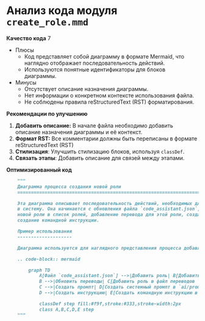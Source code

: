 # Анализ кода модуля `create_role.mmd`

**Качество кода**
7
 -  Плюсы
     - Код представляет собой диаграмму в формате Mermaid, что наглядно отображает последовательность действий.
     - Используются понятные идентификаторы для блоков диаграммы.
 -  Минусы
    - Отсутствует описание назначения диаграммы.
    - Нет информации о конкретном контексте использования файла.
    - Не соблюдены правила reStructuredText (RST) форматирования.

**Рекомендации по улучшению**

1. **Добавить описание:** В начале файла необходимо добавить описание назначения диаграммы и её контекст.
2. **Формат RST:** Все комментарии должны быть переписаны в формате reStructuredText (RST)
3.  **Стилизация**: Улучшить стилизацию блоков, используя `classDef`.
4.  **Связать этапы**: Добавить описание для связей между этапами.

**Оптимизированный код**

```markdown
    """
    Диаграмма процесса создания новой роли
    =========================================================================================

    Эта диаграмма описывает последовательность действий, необходимых для добавления новой роли
    в систему. Она начинается с обновления файла `code_assistant.json`, включает добавление
    новой роли в список ролей, добавление перевода для этой роли, создание системного промпта и
    создание командной инструкции.

    Пример использования
    --------------------

    Диаграмма используется для наглядного представления процесса добавления новой роли.

    .. code-block:: mermaid

        graph TD
            A[Файл `code_assistant.json`] -->|Добавить роль| B[Добавить роль в список ролей]
            B -->|Обновить переводы| C[Добавить роль в файл переводов `translations/translations.json`]
            C -->|Создать промпт| D[Создать системный промпт в `ai/prompts/develpoper`]
            D -->|Создать инструкцию| E[Создать командную инструкцию в `instructions/...`]

            classDef step fill:#f9f,stroke:#333,stroke-width:2px
            class A,B,C,D,E step
    """
```
